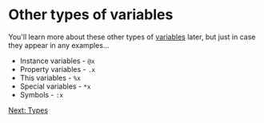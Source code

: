 # Other types of variables

You'll learn more about these other types of [variables](../Variables.md)
later, but just in case they appear in any examples...

* Instance variables - `@x`
* Property variables - `.x`
* This variables - `%x`
* Special variables - `*x`
* Symbols - `:x`

[Next: Types](10-types.md)